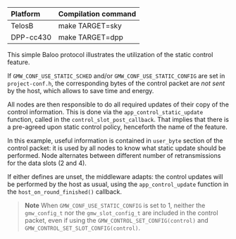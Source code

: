 |Platform| Compilation command |
|:---|:---|
|TelosB   | make TARGET=sky |
|DPP-cc430   | make TARGET=dpp |

This simple Baloo protocol illustrates the utilization of the static control feature.

If `GMW_CONF_USE_STATIC_SCHED` and/or `GMW_CONF_USE_STATIC_CONFIG` are set in `project-conf.h`, the corresponding bytes of the control packet are _not sent_ by the host, which allows to save time and energy.

All nodes are then responsible to do all required updates of their copy of the control information. This is done via the `app_control_static_update` function, called in the `control_slot_post_callback`. That implies that there is a pre-agreed upon static control policy, henceforth the name of the feature.

In this example, useful information is contained in `user_byte` section of the control packet: it is used by all nodes to know what static update should be performed. Node alternates between different number of retransmissions for the data slots (2 and 4).

If either defines are unset, the middleware adapts: the control updates will be performed by the host as usual, using the `app_control_update` function in the `host_on_round_finished()` callback.

> **Note** When `GMW_CONF_USE_STATIC_CONFIG` is set to 1, neither the `gmw_config_t` nor the `gmw_slot_config_t` are included in the control packet, even if using the `GMW_CONTROL_SET_CONFIG(control)` and `GMW_CONTROL_SET_SLOT_CONFIG(control)`.
